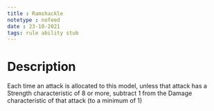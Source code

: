 ```yaml
---
title : Ramshackle
notetype : nofeed
date : 23-10-2021
tags: rule ability stub
---
```


# Description
Each time an attack is allocated to this model, unless that attack has a Strength characteristic of 8 or more, subtract 1 from the Damage characteristic of that attack (to a minimum of 1)